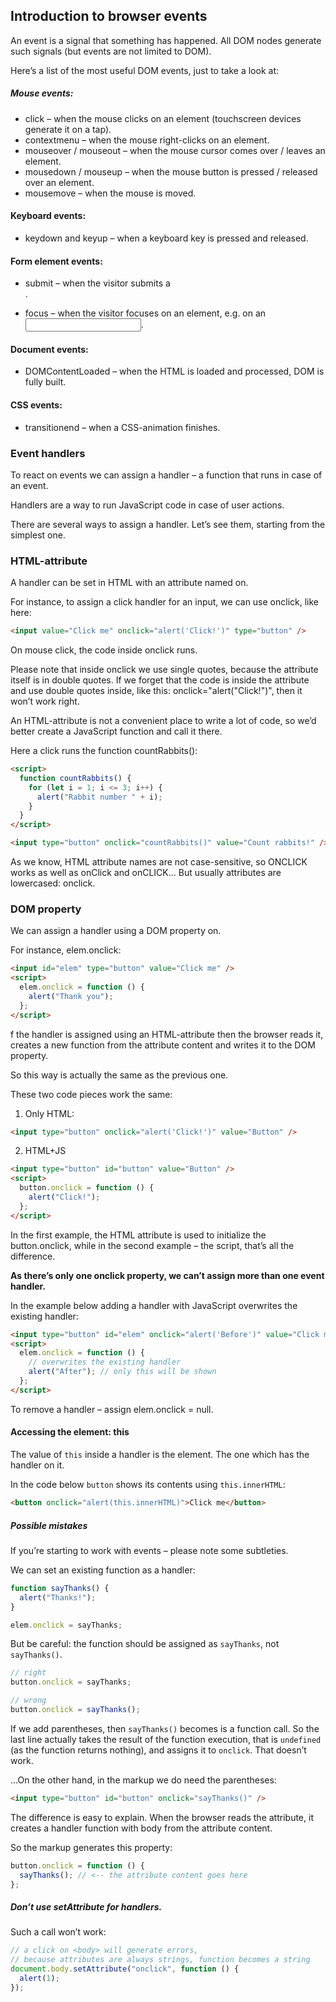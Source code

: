 ## Introduction to browser events

An event is a signal that something has happened. All DOM nodes generate such signals (but events are not limited to DOM).

Here’s a list of the most useful DOM events, just to take a look at:

##### Mouse events:

- click – when the mouse clicks on an element (touchscreen devices generate it on a tap).
- contextmenu – when the mouse right-clicks on an element.
- mouseover / mouseout – when the mouse cursor comes over / leaves an element.
- mousedown / mouseup – when the mouse button is pressed / released over an element.
- mousemove – when the mouse is moved.

#### Keyboard events:

- keydown and keyup – when a keyboard key is pressed and released.

#### Form element events:

- submit – when the visitor submits a <form>.
- focus – when the visitor focuses on an element, e.g. on an <input>.

#### Document events:

- DOMContentLoaded – when the HTML is loaded and processed, DOM is fully built.

#### CSS events:

- transitionend – when a CSS-animation finishes.

### Event handlers

To react on events we can assign a handler – a function that runs in case of an event.

Handlers are a way to run JavaScript code in case of user actions.

There are several ways to assign a handler. Let’s see them, starting from the simplest one.

### HTML-attribute

A handler can be set in HTML with an attribute named on<event>.

For instance, to assign a click handler for an input, we can use onclick, like here:

```html
<input value="Click me" onclick="alert('Click!')" type="button" />
```

On mouse click, the code inside onclick runs.

Please note that inside onclick we use single quotes, because the attribute itself is in double quotes. If we forget that the code is inside the attribute and use double quotes inside, like this: onclick="alert("Click!")", then it won’t work right.

An HTML-attribute is not a convenient place to write a lot of code, so we’d better create a JavaScript function and call it there.

Here a click runs the function countRabbits():

```html
<script>
  function countRabbits() {
    for (let i = 1; i <= 3; i++) {
      alert("Rabbit number " + i);
    }
  }
</script>

<input type="button" onclick="countRabbits()" value="Count rabbits!" />
```

As we know, HTML attribute names are not case-sensitive, so ONCLICK works as well as onClick and onCLICK… But usually attributes are lowercased: onclick.

### DOM property

We can assign a handler using a DOM property on<event>.

For instance, elem.onclick:

```html
<input id="elem" type="button" value="Click me" />
<script>
  elem.onclick = function () {
    alert("Thank you");
  };
</script>
```

f the handler is assigned using an HTML-attribute then the browser reads it, creates a new function from the attribute content and writes it to the DOM property.

So this way is actually the same as the previous one.

These two code pieces work the same:

1. Only HTML:

```html
<input type="button" onclick="alert('Click!')" value="Button" />
```

2. HTML+JS

```html
<input type="button" id="button" value="Button" />
<script>
  button.onclick = function () {
    alert("Click!");
  };
</script>
```

In the first example, the HTML attribute is used to initialize the button.onclick, while in the second example – the script, that’s all the difference.

<strong>As there’s only one onclick property, we can’t assign more than one event handler.</strong>

In the example below adding a handler with JavaScript overwrites the existing handler:

```html
<input type="button" id="elem" onclick="alert('Before')" value="Click me" />
<script>
  elem.onclick = function () {
    // overwrites the existing handler
    alert("After"); // only this will be shown
  };
</script>
```

To remove a handler – assign elem.onclick = null.

#### Accessing the element: this

The value of `this` inside a handler is the element. The one which has the handler on it.

In the code below `button` shows its contents using `this.innerHTML`:

```html
<button onclick="alert(this.innerHTML)">Click me</button>
```

##### Possible mistakes

If you’re starting to work with events – please note some subtleties.

We can set an existing function as a handler:

```js
function sayThanks() {
  alert("Thanks!");
}

elem.onclick = sayThanks;
```

But be careful: the function should be assigned as `sayThanks`, not `sayThanks()`.

```js
// right
button.onclick = sayThanks;

// wrong
button.onclick = sayThanks();
```

If we add parentheses, then `sayThanks()` becomes is a function call. So the last line actually takes the result of the function execution, that is `undefined` (as the function returns nothing), and assigns it to `onclick`. That doesn’t work.

…On the other hand, in the markup we do need the parentheses:

```html
<input type="button" id="button" onclick="sayThanks()" />
```

The difference is easy to explain. When the browser reads the attribute, it creates a handler function with body from the attribute content.

So the markup generates this property:

```js
button.onclick = function () {
  sayThanks(); // <-- the attribute content goes here
};
```

##### Don’t use setAttribute for handlers.

Such a call won’t work:

```js
// a click on <body> will generate errors,
// because attributes are always strings, function becomes a string
document.body.setAttribute("onclick", function () {
  alert(1);
});
```
